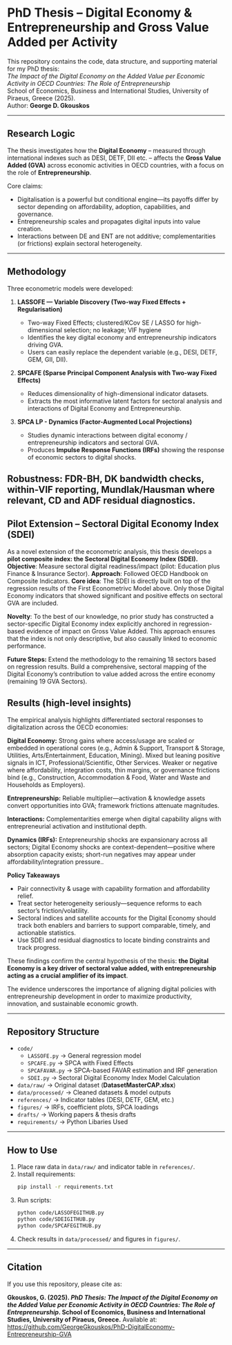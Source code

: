 
# PhD Thesis – Digital Economy & Entrepreneurship and Gross Value Added per Activity

This repository contains the code, data structure, and supporting material for my PhD thesis:  
*The Impact of the Digital Economy on the Added Value per Economic Activity in OECD Countries: The Role of Entrepreneurship*  
School of Economics, Business and International Studies, University of Piraeus, Greece (2025).  
Author: **George D. Gkouskos**

---

## Research Logic
The thesis investigates how the **Digital Economy** – measured through international indexes such as DESI, DETF, DII etc. – affects the **Gross Value Added (GVA)** across economic activities in OECD countries, with a focus on the role of **Entrepreneurship**.  

Core claims:
- Digitalisation is a powerful but conditional engine—its payoffs differ by sector depending on affordability, adoption, capabilities, and governance.
- Entrepreneurship scales and propagates digital inputs into value creation.
- Interactions between DE and ENT are not additive; complementarities (or frictions) explain sectoral heterogeneity.

---

## Methodology
Three econometric models were developed:

1. **LASSOFE — Variable Discovery (Two-way Fixed Effects + Regularisation)**  
   - Two-way Fixed Effects; clustered/KCov SE / LASSO for high-dimensional selection; no leakage; VIF hygiene 
   - Identifies the key digital economy and entrepreneurship indicators driving GVA.  
   - Users can easily replace the dependent variable (e.g., DESI, DETF, GEM, GII, DII).  

2. **SPCAFE (Sparse Principal Component Analysis with Two-way Fixed Effects)**  
   - Reduces dimensionality of high-dimensional indicator datasets.  
   - Extracts the most informative latent factors for sectoral analysis and interactions of Digital Economy and Entrepreneurship.  

3. **SPCA LP - Dynamics (Factor-Augmented Local Projections)**  
   - Studies dynamic interactions between digital economy / entrepreneurship indicators and sectoral GVA.  
   - Produces **Impulse Response Functions (IRFs)** showing the response of economic sectors to digital shocks.  


Robustness: FDR-BH, DK bandwidth checks, within-VIF reporting, Mundlak/Hausman where relevant, CD and ADF residual diagnostics.
---
## Pilot Extension – Sectoral Digital Economy Index (SDEI)

As a novel extension of the econometric analysis, this thesis develops a **pilot composite index: the Sectoral Digital Economy Index (SDEI).**
**Objective**: Measure sectoral digital readiness/impact (pilot: Education  plus Finance & Insurance Sector).
**Approach**: Followed OECD Handbook on Composite Indicators.
**Core idea**: The SDEI is directly built on top of the regression results of the First Econometrivc Model above. Only those Digital Economy indicators that showed significant and positive effects on sectoral GVA are included.

**Novelty**: 
To the best of our knowledge, no prior study has constructed a sector-specific Digital Economy index explicitly anchored in regression-based evidence of impact on Gross Value Added. This approach ensures that the index is not only descriptive, but also causally linked to economic performance.

**Future Steps:**
Extend the methodology to the remaining 18 sectors based on regression results.
Build a comprehensive, sectoral mapping of the Digital Economy’s contribution to value added across the entire economy (remaining 19 GVA Sectors).

## Results (high-level insights)

The empirical analysis highlights differentiated sectoral responses to digitalization across the OECD economies:

**Digital Economy:** Strong gains where access/usage are scaled or embedded in operational cores (e.g., Admin & Support, Transport & Storage, Utilities, Arts/Entertainment, Education, Mining). Mixed but leaning positive signals in ICT, Professional/Scientific, Other Services. Weaker or negative where affordability, integration costs, thin margins, or governance frictions bind (e.g., Construction, Accommodation & Food, Water and Waste and Households as Employers).

**Entrepreneurship:** Reliable multiplier—activation & knowledge assets convert opportunities into GVA; framework frictions attenuate magnitudes.

**Interactions:** Complementarities emerge when digital capability aligns with entrepreneurial activation and institutional depth.

**Dynamics (IRFs):** Entepreneurship shocks are expansionary across all sectors; Digital Economy shocks are context-dependent—positive where absorption capacity exists; short-run negatives may appear under affordability/integration pressure..

**Policy Takeaways**
- Pair connectivity & usage with capability formation and affordability relief.
- Treat sector heterogeneity seriously—sequence reforms to each sector’s friction/volatility.
- Sectoral indices and satellite accounts for the Digital Economy should track both enablers and barriers to support comparable, timely, and actionable statistics.
- Use SDEI and residual diagnostics to locate binding constraints and track progress.

These findings confirm the central hypothesis of the thesis: **the Digital Economy is a key driver of sectoral value added, with entrepreneurship acting as a crucial amplifier of its impact**. 

The evidence underscores the importance of aligning digital policies with entrepreneurship development in order to maximize productivity, innovation, and sustainable economic growth.
  

---

## Repository Structure
- `code/`
  - `LASSOFE.py` → General regression model  
  - `SPCAFE.py` → SPCA with Fixed Effects  
  - `SPCAFAVAR.py` → SPCA-based FAVAR estimation and IRF generation
  - `SDEI.py` → Sectoral Digital Economy Index Model Calculation
- `data/raw/` → Original dataset (**DatasetMasterCAP.xlsx**)  
- `data/processed/` → Cleaned datasets & model outputs  
- `references/` → Indicator tables (DESI, DETF, GEM, etc.)  
- `figures/` → IRFs, coefficient plots, SPCA loadings  
- `drafts/` → Working papers & thesis drafts  
- `requirements/` → Python Libaries Used  
---

## How to Use
1. Place raw data in `data/raw/` and indicator table in `references/`.  
2. Install requirements:  
   ```bash
   pip install -r requirements.txt
   ```  
3. Run scripts:  
   ```bash
   python code/LASSOFEGITHUB.py
   python code/SDEIGITHUB.py
   python code/SPCAFEGITHUB.py
   ```  
4. Check results in `data/processed/` and figures in `figures/`.  

---

## Citation
If you use this repository, please cite as:

**Gkouskos, G. (2025). *PhD Thesis: The Impact of the Digital Economy on the Added Value per Economic Activity in OECD Countries: The Role of Entrepreneurship*. School of Economics, Business and International Studies, University of Piraeus, Greece.**
Available at: https://github.com/GeorgeGkouskos/PhD-DigitalEconomy-Entrepreneurship-GVA
